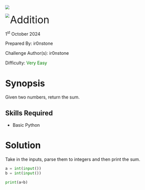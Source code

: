 <img src="../../assets/banner.png" style="zoom: 80%;" align=center />

<img src="../../assets/logo.png" style="zoom: 80%;" align='left' /><font size="6">Addition</font>

1<sup>st</sup> October 2024

Prepared By: ir0nstone

Challenge Author(s): ir0nstone

Difficulty: <font color='green'>Very Easy</font>

# Synopsis
Given two numbers, return the sum.

## Skills Required
* Basic Python

# Solution
Take in the inputs, parse them to integers and then print the sum.

```py
a = int(input())
b = int(input())

print(a+b)
```